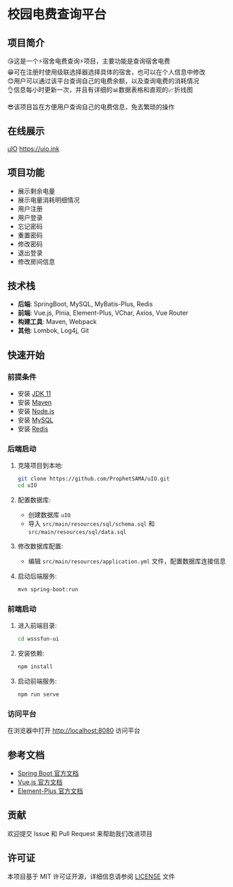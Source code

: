 # 校园电费查询平台

## 项目简介

😘这是一个⚡宿舍电费查询⚡项目，主要功能是查询宿舍电费  
😁可在注册时使用级联选择器选择具体的宿舍，也可以在个人信息中修改  
😊用户可以通过该平台查询自己的电费余额，以及查询电费的消耗情况  
👌信息每小时更新一次，并且有详细的📊数据表格和直观的📈折线图 

😎该项目旨在方便用户查询自己的电费信息，免去繁琐的操作

## 在线展示
[uIO](https://uio.ink)
https://uio.ink

## 项目功能

- 展示剩余电量
- 展示电量消耗明细情况
- 用户注册
- 用户登录
- 忘记密码
- 重置密码
- 修改密码
- 退出登录
- 修改房间信息

## 技术栈

- **后端**: SpringBoot, MySQL, MyBatis-Plus, Redis
- **前端**: Vue.js, Pinia, Element-Plus, VChar, Axios, Vue Router
- **构建工具**: Maven, Webpack
- **其他**: Lombok, Log4j, Git

## 快速开始

### 前提条件

- 安装 [JDK 11](https://www.oracle.com/java/technologies/javase-jdk11-downloads.html)
- 安装 [Maven](https://maven.apache.org/install.html)
- 安装 [Node.js](https://nodejs.org/en/download/)
- 安装 [MySQL](https://dev.mysql.com/downloads/installer/)
- 安装 [Redis](https://redis.io/)

### 后端启动

1. 克隆项目到本地:
    ```sh
    git clone https://github.com/ProphetSAMA/uIO.git
    cd uIO
    ```

2. 配置数据库:
    - 创建数据库 `uIO`
    - 导入 `src/main/resources/sql/schema.sql` 和 `src/main/resources/sql/data.sql`

3. 修改数据库配置:
    - 编辑 `src/main/resources/application.yml` 文件，配置数据库连接信息

4. 启动后端服务:
    ```sh
    mvn spring-boot:run
    ```

### 前端启动

1. 进入前端目录:
    ```sh
    cd wsssfun-ui
    ```

2. 安装依赖:
    ```sh
    npm install
    ```

3. 启动前端服务:
    ```sh
    npm run serve
    ```

### 访问平台

在浏览器中打开 [http://localhost:8080](http://localhost:8080) 访问平台

## 参考文档

- [Spring Boot 官方文档](https://docs.spring.io/spring-boot/docs/current/reference/htmlsingle/)
- [Vue.js 官方文档](https://vuejs.org/v2/guide/)
- [Element-Plus 官方文档](https://element-plus.org/zh-CN/)

## 贡献

欢迎提交 Issue 和 Pull Request 来帮助我们改进项目

## 许可证

本项目基于 MIT 许可证开源，详细信息请参阅 [LICENSE](./LICENSE) 文件
